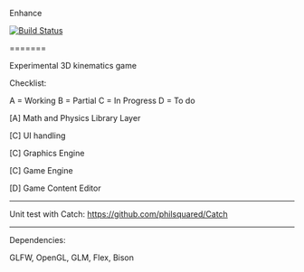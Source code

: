 Enhance

[![Build Status](https://travis-ci.org/bilbil/enhance.svg?branch=master)](https://travis-ci.org/bilbil/enhance)

=======

Experimental 3D kinematics game

Checklist:

A = Working
B = Partial
C = In Progress
D = To do


[A] Math and Physics Library Layer

[C] UI handling

[C] Graphics Engine

[C] Game Engine

[D] Game Content Editor

--------------------------------------------

Unit test with Catch:
https://github.com/philsquared/Catch

--------------------------------------------

Dependencies:

GLFW, OpenGL, GLM, Flex, Bison

